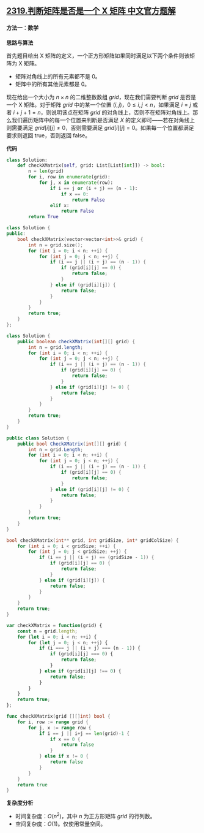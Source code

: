 ## [2319.判断矩阵是否是一个 X 矩阵 中文官方题解](https://leetcode.cn/problems/check-if-matrix-is-x-matrix/solutions/100000/pan-duan-ju-zhen-shi-fou-shi-yi-ge-x-ju-aloq7)

#### 方法一：数学

**思路与算法**

首先题目给出 $\text{X}$ 矩阵的定义，一个正方形矩阵如果同时满足以下两个条件则该矩阵为 $\text{X}$ 矩阵。

- 矩阵对角线上的所有元素都不是 $0$。
- 矩阵中的所有其他元素都是 $0$。

现在给出一个大小为 $n \times n$ 的二维整数数组 $\textit{grid}$，现在我们需要判断 $\textit{grid}$ 是否是一个 $\text{X}$ 矩阵。对于矩阵 $\textit{grid}$ 中的某一个位置 $(i, j)$，$0 \le i, j < n$，如果满足 $i = j$ 或者 $i + j + 1= n$，则说明该点在矩阵 $\textit{grid}$ 的对角线上，否则不在矩阵对角线上。那么我们遍历矩阵中的每一个位置来判断是否满足 $X$ 的定义即可——若在对角线上则需要满足 $\textit{grid}[i][j] \ne 0$，否则需要满足 $\textit{grid}[i][j] = 0$。如果每一个位置都满足要求则返回 $\text{true}$，否则返回 $\text{false}$。

**代码**

```Python [sol1-Python3]
class Solution:
    def checkXMatrix(self, grid: List[List[int]]) -> bool:
        n = len(grid)
        for i, row in enumerate(grid):
            for j, x in enumerate(row):
                if i == j or (i + j) == (n - 1):
                    if x == 0:
                        return False
                elif x:
                    return False
        return True
```

```C++ [sol1-C++]
class Solution {
public:
    bool checkXMatrix(vector<vector<int>>& grid) {
        int n = grid.size();
        for (int i = 0; i < n; ++i) {
            for (int j = 0; j < n; ++j) {
                if (i == j || (i + j) == (n - 1)) {
                    if (grid[i][j] == 0) {
                        return false;
                    }
                } else if (grid[i][j]) {
                    return false;
                }
            }
        }
        return true;
    }
};
```

```Java [sol1-Java]
class Solution {
    public boolean checkXMatrix(int[][] grid) {
        int n = grid.length;
        for (int i = 0; i < n; ++i) {
            for (int j = 0; j < n; ++j) {
                if (i == j || (i + j) == (n - 1)) {
                    if (grid[i][j] == 0) {
                        return false;
                    }
                } else if (grid[i][j] != 0) {
                    return false;
                }
            }
        }
        return true;
    }
}
```

```C# [sol1-C#]
public class Solution {
    public bool CheckXMatrix(int[][] grid) {
        int n = grid.Length;
        for (int i = 0; i < n; ++i) {
            for (int j = 0; j < n; ++j) {
                if (i == j || (i + j) == (n - 1)) {
                    if (grid[i][j] == 0) {
                        return false;
                    }
                } else if (grid[i][j] != 0) {
                    return false;
                }
            }
        }
        return true;
    }
}
```

```C [sol1-C]
bool checkXMatrix(int** grid, int gridSize, int* gridColSize) {
    for (int i = 0; i < gridSize; ++i) {
        for (int j = 0; j < gridSize; ++j) {
            if (i == j || (i + j) == (gridSize - 1)) {
                if (grid[i][j] == 0) {
                    return false;
                }
            } else if (grid[i][j]) {
                return false;
            }
        }
    }
    return true;
}
```

```JavaScript [sol1-JavaScript]
var checkXMatrix = function(grid) {
    const n = grid.length;
    for (let i = 0; i < n; ++i) {
        for (let j = 0; j < n; ++j) {
            if (i === j || (i + j) === (n - 1)) {
                if (grid[i][j] === 0) {
                    return false;
                }
            } else if (grid[i][j] !== 0) {
                return false;
            }
        }
    }
    return true;
};
```

```go [sol1-Golang]
func checkXMatrix(grid [][]int) bool {
    for i, row := range grid {
        for j, x := range row {
            if i == j || i+j == len(grid)-1 {
                if x == 0 {
                    return false
                }
            } else if x != 0 {
                return false
            }
        }
    }
    return true
}
```

**复杂度分析**

- 时间复杂度：$O(n^2)$，其中 $n$ 为正方形矩阵 $\textit{grid}$ 的行列数。
- 空间复杂度：$O(1)$。仅使用常量空间。